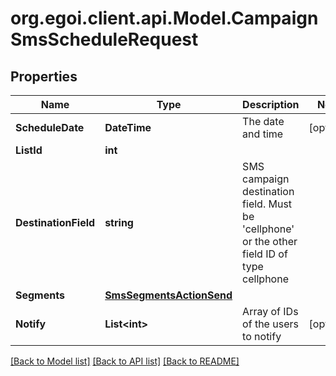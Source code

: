 
# org.egoi.client.api.Model.CampaignSmsScheduleRequest

## Properties

Name | Type | Description | Notes
------------ | ------------- | ------------- | -------------
**ScheduleDate** | **DateTime** | The date and time | [optional] 
**ListId** | **int** |  | 
**DestinationField** | **string** | SMS campaign destination field. Must be &#39;cellphone&#39; or the other field ID of type                                 cellphone | 
**Segments** | [**SmsSegmentsActionSend**](SmsSegmentsActionSend.md) |  | 
**Notify** | **List&lt;int&gt;** | Array of IDs of the users to notify | [optional] 

[[Back to Model list]](../README.md#documentation-for-models)
[[Back to API list]](../README.md#documentation-for-api-endpoints)
[[Back to README]](../README.md)

